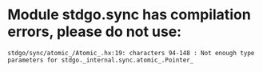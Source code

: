 # Module stdgo.sync has compilation errors, please do not use:
```
stdgo/sync/atomic_/Atomic_.hx:19: characters 94-148 : Not enough type parameters for stdgo._internal.sync.atomic_.Pointer_

```

